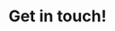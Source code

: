 <h1 style="text-align: center;">Get in touch!</h1>

<!-- Calendly inline widget begin -->
<div class="calendly-inline-widget" data-url="https://calendly.com/sahadalhassan" style="min-width:320px;height:630px;"></div>
<script type="text/javascript" src="https://assets.calendly.com/assets/external/widget.js" async></script>
<!-- Calendly inline widget end -->
